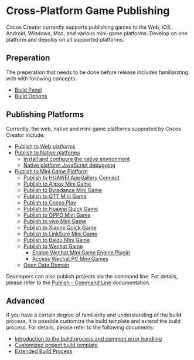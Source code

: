 # Cross-Platform Game Publishing

Cocos Creator currently supports publishing games to the Web, iOS, Android, Windows, Mac, and various mini-game platforms. Develop on one platform and depoloy on all supported platforms.

## Preperation

The preperation that needs to be done before release includes familiarizing with with following concepts:

- [Build Panel](build-panel.md)
- [Build Options](build-options.md)

## Publishing Platforms

Currently, the web, native and mini-game platforms supported by Cocos Creator include:

- [Publish to Web platforms](publish-web.md)
- [Publish to Native platforms](native-options.md)
    - [Install and configure the native environment](setup-native-development.md)
    - [Native platform JavaScript debugging](debug-jsb.md)
- [Publish to Mini Game Platform](publish-mini-game.md)
    - [Publish to HUAWEI AppGallery Connect](publish-huawei-agc.md)
    - [Publish to Alipay Mini Game](publish-alipay-mini-game.md)
    - [Publish to Bytedance Mini Game](publish-bytedance-mini-game.md)
    - [Publish to QTT Mini Game](publish-qtt.md)
    - [Publish to Cocos Play](publish-cocos-play.md)
    - [Publish to Huawei Quick Game](publish-huawei-quick-game.md)
    - [Publish to OPPO Mini Game](publish-oppo-mini-game.md)
    - [Publish to vivo Mini Game](publish-vivo-mini-game.md)
    - [Publish to Xiaomi Quick Game](publish-xiaomi-quick-game.md)
    - [Publish to LinkSure Mini Game](publish-link-sure.md)
    - [Publish to Baidu Mini Game](publish-baidu-mini-game.md)
    - [Publish to Wechat Game](publish-wechatgame.md)
        - [Enable Wechat Mini Game Engine Plugin](wechatgame-plugin.md)
        - [Access Wechat PC Mini Games](publish-pc-wechatgame.md)
    - [Open Data Domain](build-open-data-context.md)

Developers can also publish projects via the command line. For details, please refer to the [Publish - Command Line](publish-in-command-line.md) documentation.

## Advanced

If you have a certain degree of familiarity and understanding of the build process, it is possible customize the build template and extend the build process. For details, please refer to the following documents:

- [Introduction to the build process and common error handling](build-guide.md)
- [Customized project build template](custom-project-build-template.md)
- [Extended Build Process](custom-build-plugin.md)
